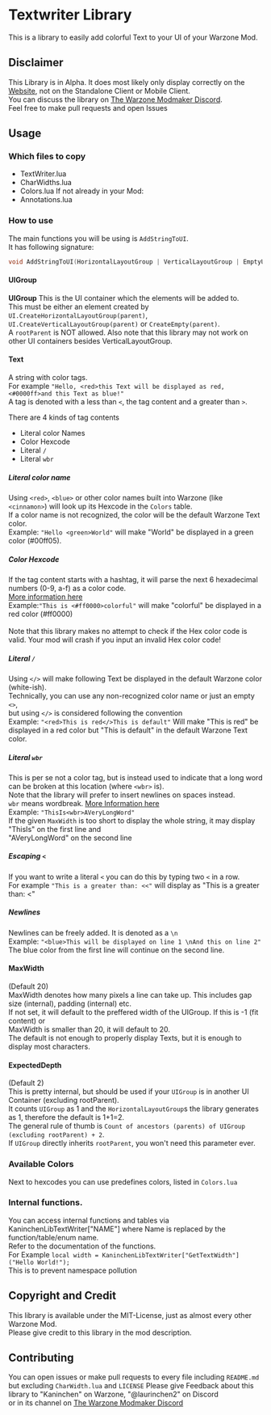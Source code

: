 # Textwriter Library
This is a library to easily add colorful Text to your UI of your Warzone Mod.

## Disclaimer
This Library is in Alpha. It does most likely only display correctly on the [Website](https://www.warzone.com/), not on the Standalone Client or Mobile Client.<br>
You can discuss the library on [The Warzone Modmaker Discord](https://discord.com/invite/hqGkVXagyt).<br>
Feel free to make pull requests and open Issues

## Usage
### Which files to copy
- TextWriter.lua
- CharWidths.lua
- Colors.lua
If not already in your Mod:
- Annotations.lua

### How to use
The main functions you will be using is `AddStringToUI`.<br>
It has following signature:
```cpp
void AddStringToUI(HorizontalLayoutGroup | VerticalLayoutGroup | EmptyUIObject UIGroup, string Text, number MaxWidth = 20, integer ExpectedDepth = 2);
```
#### UIGroup
<b>UIGroup</b>
This is the UI container which the elements will be added to.<br>
This must be either an element created by `UI.CreateHorizontalLayoutGroup(parent)`, `UI.CreateVerticalLayoutGroup(parent)` or `CreateEmpty(parent)`.<br>
A `rootParent` is NOT allowed. Also note that this library may not work on other UI containers besides VerticalLayoutGroup.

#### Text
A string with color tags.<br>
For example `"Hello, <red>this Text will be displayed as red, <#0000ff>and this Text as blue!"`<br>
A tag is denoted with a less than `<`, the tag content and a greater than `>`.<br>

There are 4 kinds of tag contents
- Literal color Names
- Color Hexcode
- Literal `/`
- Literal `wbr`

##### Literal color name
Using `<red>`, `<blue>` or other color names built into Warzone (like `<cinnamon>`) will look up its Hexcode in the `Colors` table.<br>
If a color name is not recognized, the color will be the default Warzone Text color.<br>
Example: `"Hello <green>World"` will make "World" be displayed in a green color (#00ff05).<br>

##### Color Hexcode
If the tag content starts with a hashtag, it will parse the next 6 hexadecimal numbers (0-9, a-f) as a color code.<br>
[More information here](https://en.wikipedia.org/wiki/Web_colors#Hex_triplet)<br>
Example:`"This is <#ff0000>colorful"` will make "colorful" be displayed in a red color (#ff0000)<br>
<br>
Note that this library makes no attempt to check if the Hex color code is valid. Your mod will crash if you input an invalid Hex color code!<br>

##### Literal `/`
Using `</>` will make following Text be displayed in the default Warzone color (white-ish).<br>
Technically, you can use any non-recognized color name or just an empty `<>`,<br>
but using `</>` is considered following the convention<br>
Example: `"<red>This is red</>This is default"` Will make "This is red" be displayed in a red color but "This is default" in the default Warzone Text color.<br>

##### Literal `wbr`
This is per se not a color tag, but is instead used to indicate that a long word can be broken at this location (where `<wbr>` is).<br>
Note that the library will prefer to insert newlines on spaces instead.<br>
`wbr` means wordbreak. [More Information here](https://developer.mozilla.org/en-US/docs/Web/HTML/Element/wbr?retiredLocale=de)<br>
Example: `"ThisIs<wbr>AVeryLongWord"`<br>
If the given `MaxWidth` is too short to display the whole string, it may display<br>
"ThisIs" on the first line and<br>
"AVeryLongWord" on the second line<br>

##### Escaping `<`
If you want to write a literal `<` you can do this by typing two `<` in a row.<br>
For example `"This is a greater than: <<"` will display as "This is a greater than: <"

##### Newlines
Newlines can be freely added. It is denoted as a `\n`<br>
Example: `"<blue>This will be displayed on line 1 \nAnd this on line 2"`<br>
The blue color from the first line will continue on the second line.

#### MaxWidth
(Default 20)<br>
MaxWidth denotes how many pixels a line can take up. This includes gap size (internal), padding (internal) etc.<br>
If not set, it will default to the preffered width of the UIGroup. If this is -1 (fit content) or<br>
MaxWidth is smaller than 20, it will default to 20.<br>
The default is not enough to properly display Texts, but it is enough to display most characters.<br>

#### ExpectedDepth
(Default 2)<br>
This is pretty internal, but should be used if your `UIGroup` is in another UI Container (excluding rootParent).<br>
It counts `UIGroup` as 1 and the `HorizontalLayoutGroup`s the library generates as 1, therefore the default is 1+1=2.<br>
The general rule of thumb is `Count of ancestors (parents) of UIGroup (excluding rootParent) + 2`.<br>
If `UIGroup` directly inherits `rootParent`, you won't need this parameter ever.<br>

### Available Colors
Next to hexcodes you can use predefines colors, listed in `Colors.lua`<br>

### Internal functions.
You can access internal functions and tables via KaninchenLibTextWriter["NAME"] where Name is replaced by the function/table/enum name.<br>
Refer to the documentation of the functions.<br>
For Example `local width = KaninchenLibTextWriter["GetTextWidth"]("Hello World!");`<br>
This is to prevent namespace pollution<br>

## Copyright and Credit
This library is available under the MIT-License, just as almost every other Warzone Mod.<br>
Please give credit to this library in the mod description.

## Contributing
You can open issues or make pull requests to every file including `README.md` but excluding `CharWidth.lua` and `LICENSE`
Please give Feedback about this library to "Kaninchen" on Warzone, "@laurinchen2" on Discord<br>
or in its channel on [The Warzone Modmaker Discord](https://discord.com/invite/hqGkVXagyt)